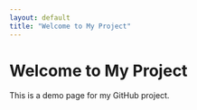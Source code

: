 ```yaml
---
layout: default
title: "Welcome to My Project"
---
```


# Welcome to My Project
This is a demo page for my GitHub project.

